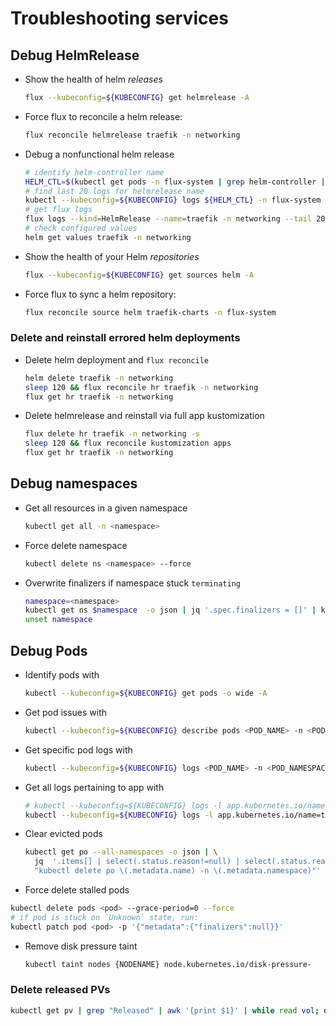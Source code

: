 # Troubleshooting services

## Debug HelmRelease

- Show the health of helm _releases_

  ```sh
  flux --kubeconfig=${KUBECONFIG} get helmrelease -A
  ```

- Force flux to reconcile a helm release:

  ```sh
  flux reconcile helmrelease traefik -n networking
  ```

- Debug a nonfunctional helm release

  ```sh
  # identify helm-controller name
  HELM_CTL=$(kubectl get pods -n flux-system | grep helm-controller | awk '{print $1}')
  # find last 20 logs for helmrelease name
  kubectl --kubeconfig=${KUBECONFIG} logs ${HELM_CTL} -n flux-system | grep traefik | tail -20
  # get flux logs
  flux logs --kind=HelmRelease --name=traefik -n networking --tail 20
  # check configured values
  helm get values traefik -n networking
  ```

- Show the health of your Helm _repositories_

  ```sh
  flux --kubeconfig=${KUBECONFIG} get sources helm -A
  ```

- Force flux to sync a helm repository:

  ```sh
  flux reconcile source helm traefik-charts -n flux-system
  ```

### Delete and reinstall errored helm deployments

- Delete helm deployment and `flux reconcile`

  ```sh
  helm delete traefik -n networking
  sleep 120 && flux reconcile hr traefik -n networking
  flux get hr traefik -n networking
  ```

- Delete helmrelease and reinstall via full app kustomization

  ```sh
  flux delete hr traefik -n networking -s
  sleep 120 && flux reconcile kustomization apps
  flux get hr traefik -n networking
  ```

## Debug namespaces

- Get all resources in a given namespace

  ```sh
  kubectl get all -n <namespace>
  ```

- Force delete namespace

  ```sh
  kubectl delete ns <namespace> --force
  ```

- Overwrite finalizers if namespace stuck `terminating`

  ```sh
  namespace=<namespace>
  kubectl get ns $namespace  -o json | jq '.spec.finalizers = []' | kubectl replace --raw "/api/v1/namespaces/$namespace/finalize" -f -
  unset namespace
  ```

## Debug Pods

- Identify pods with

  ```sh
  kubectl --kubeconfig=${KUBECONFIG} get pods -o wide -A
  ```

- Get pod issues with

  ```sh
  kubectl --kubeconfig=${KUBECONFIG} describe pods <POD_NAME> -n <POD_NAMESPACE>
  ```

- Get specific pod logs with

  ```sh
  kubectl --kubeconfig=${KUBECONFIG} logs <POD_NAME> -n <POD_NAMESPACE>
  ```

- Get all logs pertaining to app with

  ```sh
  # kubectl --kubeconfig=${KUBECONFIG} logs -l app.kubernetes.io/name=<NAME> -n <POD_NAMESPACE>
  kubectl --kubeconfig=${KUBECONFIG} logs -l app.kubernetes.io/name=traefik -n networking
  ```

- Clear evicted pods

  ```sh
  kubectl get po --all-namespaces -o json | \
    jq  '.items[] | select(.status.reason!=null) | select(.status.reason | contains("Evicted")) |
    "kubectl delete po \(.metadata.name) -n \(.metadata.namespace)"' | xargs -n 1 bash -c
  ```

- Force delete stalled pods

```sh
kubectl delete pods <pod> --grace-period=0 --force
# if pod is stuck on `Unknown` state, run:
kubectl patch pod <pod> -p '{"metadata":{"finalizers":null}}'
```

- Remove disk pressure taint

  ```sh
  kubectl taint nodes {NODENAME} node.kubernetes.io/disk-pressure-
  ```

### Delete released PVs

```sh
kubectl get pv | grep "Released" | awk '{print $1}' | while read vol; do kubectl delete pv/${vol}; done
```
